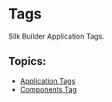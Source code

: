 # Tags

Silk Builder Application Tags.

## Topics:

* [Application Tags](silk_application_tags.md)
* [Components Tag](silk_components_tag.md)

